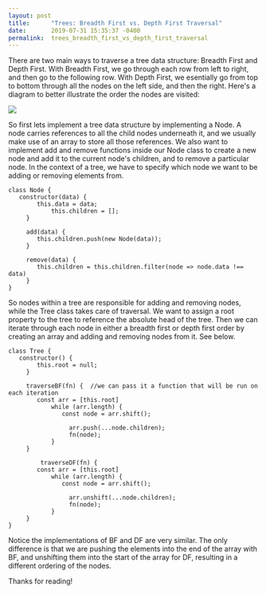 ```yaml
---
layout: post
title:      "Trees: Breadth First vs. Depth First Traversal"
date:       2019-07-31 15:35:37 -0400
permalink:  trees_breadth_first_vs_depth_first_traversal
---
```



There are two main ways to traverse a tree data structure: Breadth First and Depth First. With Breadth First, we go through each row from left to right, and then go to the following row. With Depth First, we esentially go from top to bottom through all the nodes on the left side, and then the right. Here's a diagram to better illustrate the order the nodes are visited:

![](http://mishadoff.com/images/dfs/binary_tree_search.png)

So first lets implement a tree data structure by implementing a Node. A node carries references to all the child nodes underneath it, and we usually make use of an array to store all those references. We also want to implement add and remove functions inside our Node class to create a new node and add it to the current node's children, and to remove a particular node. In the context of a tree, we have to specify which node we want to be adding or removing elements from. 
  
```
class Node {
   constructor(data) {
	    this.data = data;
			this.children = [];
	 }
	 
	 add(data) {
	    this.children.push(new Node(data));
	 }
	 
	 remove(data) {
	    this.children = this.children.filter(node => node.data !== data)
	 }
}
```

So nodes within a tree are responsible for adding and removing nodes, while the Tree class takes care of traversal. We want to assign a root property to the tree to reference the absolute head of the tree. Then we can iterate through each node in either a breadth first or depth first order by creating an array and adding and removing nodes from it. See below. 

```
class Tree {
   constructor() {
	    this.root = null;
	 }
	 
	 traverseBF(fn) {  //we can pass it a function that will be run on each iteration
	    const arr = [this.root]
			while (arr.length) {
			   const node = arr.shift();
				 
				 arr.push(...node.children);
				 fn(node);
			}
	 }
	 
	 	 traverseDF(fn) {  
	    const arr = [this.root]
			while (arr.length) {
			   const node = arr.shift();
				 
				 arr.unshift(...node.children);
				 fn(node);
			}
	 }
}
```

Notice the implementations of BF and DF are very similar. The only difference is that we are pushing the elements into the end of the array with BF, and unshifting them into the start of the array for DF, resulting in a different ordering of the nodes.

Thanks for reading!







